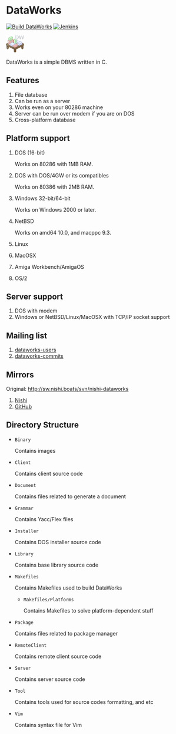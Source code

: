 # DataWorks

[![Build DataWorks](https://github.com/pnsk-lab/dataworks/actions/workflows/build.yml/badge.svg)](https://github.com/pnsk-lab/dataworks/actions/workflows/build.yml) [![Jenkins](https://jenkins.nishi.boats/job/dataworks/badge/icon?subject=Jenkins&color=%23800)](https://jenkins.nishi.boats/job/dataworks)

![Logo](Binary/dataworks-white.png)

DataWorks is a simple DBMS written in C.

## Features
1. File database
2. Can be run as a server
3. Works even on your 80286 machine
4. Server can be run over modem if you are on DOS
5. Cross-platform database

## Platform support
1. DOS (16-bit)
 
	Works on 80286 with 1MB RAM.
2. DOS with DOS/4GW or its compatibles
 
	Works on 80386 with 2MB RAM.
3. Windows 32-bit/64-bit
 
	Works on Windows 2000 or later.
4. NetBSD
 
	Works on amd64 10.0, and macppc 9.3.
5. Linux
6. MacOSX
7. Amiga Workbench/AmigaOS
8. OS/2

## Server support
1. DOS with modem
2. Windows or NetBSD/Linux/MacOSX with TCP/IP socket support

## Mailing list
1. [dataworks-users](https://mail-index.nishi.boats/mailman/listinfo/dataworks-users)
2. [dataworks-commits](https://mail-index.nishi.boats/mailman/listinfo/dataworks-commits)

## Mirrors
Original: http://sw.nishi.boats/svn/nishi-dataworks
1. [Nishi](https://git-mirror.nishi.boats/?p=dataworks.git)
2. [GitHub](https://github.com/pnsk-lab/dataworks)

## Directory Structure
 - `Binary`

 	Contains images
 - `Client`
 
 	Contains client source code
 - `Document`
 
 	Contains files related to generate a document
 - `Grammar`
 
 	Contains Yacc/Flex files
 - `Installer`
 
 	Contains DOS installer source code
 - `Library`
 
 	Contains base library source code
 - `Makefiles`
 
	Contains Makefiles used to build DataWorks
 
	- `Makefiles/Platforms`
	 
		Contains Makefiles to solve platform-dependent stuff
 - `Package`
 
	Contains files related to package manager
 - `RemoteClient`
 
	Contains remote client source code
 - `Server`
 
	Contains server source code
 - `Tool`
 
	Contains tools used for source codes formatting, and etc
 - `Vim`
 
	Contains syntax file for Vim
